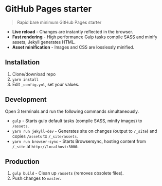 # GitHub Pages starter
> Rapid bare minimum GitHub Pages starter

* **Live reload** - Changes are instantly reflected in the browser.
* **Fast rendering** - High performance Gulp tasks compile SASS and minify assets, Jekyll generates HTML.
* **Asset minification** - Images and CSS are losslessly minified.

## Installation
1. Clone/download repo
2. `yarn install`
3. Edit `_config.yml`, set your values.

## Development
Open 3 terminals and run the following commands simultaneously.

* `gulp` - Starts gulp default tasks (compile SASS, minify images) to `/assets`.
* `yarn run jekyll-dev` - Generates site on changes (output to `/_site`) and copies `/assets` to `/_site/assets`.
* `yarn run browser-sync` - Starts Browsersync, hosting content from `/_site` at `http://localhost:3000`.

## Production
1. `gulp build` - Clean up `/assets` (removes obsolete files).
2. Push changes to `master`.

